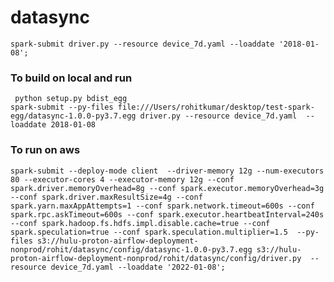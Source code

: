 # datasync


```spark-submit driver.py --resource device_7d.yaml --loaddate '2018-01-08';```  

### To build on local and run  
``` python setup.py bdist_egg```  
```spark-submit --py-files file:///Users/rohitkumar/desktop/test-spark-egg/datasync-1.0.0-py3.7.egg driver.py --resource device_7d.yaml  --loaddate 2018-01-08```  

### To run on aws   
```spark-submit --deploy-mode client  --driver-memory 12g --num-executors 80 --executor-cores 4 --executor-memory 12g --conf spark.driver.memoryOverhead=8g --conf spark.executor.memoryOverhead=3g --conf spark.driver.maxResultSize=4g --conf spark.yarn.maxAppAttempts=1 --conf spark.network.timeout=600s --conf spark.rpc.askTimeout=600s --conf spark.executor.heartbeatInterval=240s --conf spark.hadoop.fs.hdfs.impl.disable.cache=true --conf spark.speculation=true --conf spark.speculation.multiplier=1.5  --py-files s3://hulu-proton-airflow-deployment-nonprod/rohit/datasync/config/datasync-1.0.0-py3.7.egg s3://hulu-proton-airflow-deployment-nonprod/rohit/datasync/config/driver.py  --resource device_7d.yaml --loaddate '2022-01-08';```
